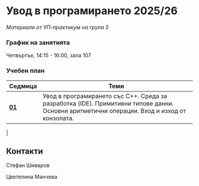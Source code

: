 # Увод в програмирането 2025/26

_Материали от УП-практикум на група 5_

### График на занятията

Четвъртък, 14:15 - 16:00, зала 107

### Учебен план

| Седмица                                                                                                 | Теми                                                                                                                                                            |
| ------------------------------------------------------------------------------------------------------- | --------------------------------------------------------------------------------------------------------------------------------------------------------------- |
| **[01](https://github.com/StefanShivarov/introduction-to-programming-fmi-2025-26/tree/main/Week%2001)** | Увод в програмирането със C++. Среда за разработка (IDE). Примитивни типове данни. Основни аритметични операции. Вход и изход от конзолата. |
|



## Контакти

Стефан Шиваров

Цветелина Манчева
